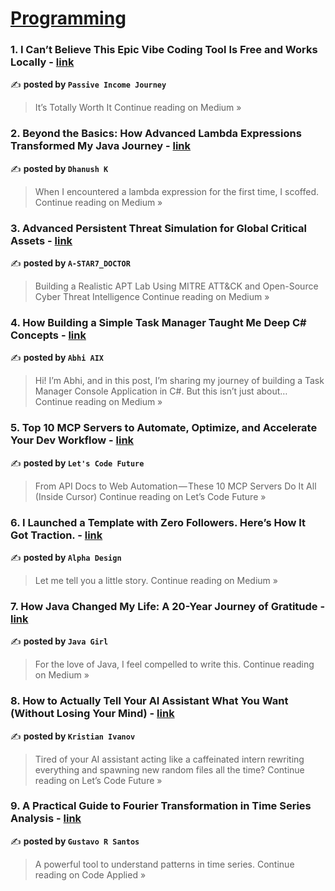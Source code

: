 
<h1><a href=https://medium.com/tag/programming/recommended target="_blank" rel="noopener noreferrer">Programming</a></h1>
<h3>1. I Can’t Believe This Epic Vibe Coding Tool Is Free and Works Locally - <a href="https://medium.com/@passive.income.journey.web/i-cant-believe-this-epic-vibe-coding-tool-is-free-and-works-locally-aa9b1248a896?source=rss------programming-5" target="_blank" rel="noopener noreferrer">link</a></h3>

✍️ **posted by `Passive Income Journey`**

<blockquote>It’s Totally Worth It
Continue reading on Medium »</blockquote>

<h3>2. Beyond the Basics: How Advanced Lambda Expressions Transformed My Java Journey - <a href="https://medium.com/@storybydhanush/beyond-the-basics-how-advanced-lambda-expressions-transformed-my-java-journey-56022a9e4a47?source=rss------programming-5" target="_blank" rel="noopener noreferrer">link</a></h3>

✍️ **posted by `Dhanush K`**

<blockquote>When I encountered a lambda expression for the first time, I scoffed.
Continue reading on Medium »</blockquote>

<h3>3. Advanced Persistent Threat Simulation for Global Critical Assets - <a href="https://medium.com/@aditrizky052/advanced-persistent-threat-simulation-for-global-critical-assets-3842bb268094?source=rss------programming-5" target="_blank" rel="noopener noreferrer">link</a></h3>

✍️ **posted by `A-STAR7_DOCTOR`**

<blockquote>Building a Realistic APT Lab Using MITRE ATT&CK and Open-Source Cyber Threat Intelligence
Continue reading on Medium »</blockquote>

<h3>4. How Building a Simple Task Manager Taught Me Deep C# Concepts - <a href="https://medium.com/@aibhi.dev/how-building-a-simple-task-manager-taught-me-deep-c-concepts-027ebb200199?source=rss------programming-5" target="_blank" rel="noopener noreferrer">link</a></h3>

✍️ **posted by `Abhi AIX`**

<blockquote>Hi! I’m Abhi, and in this post, I’m sharing my journey of building a Task Manager Console Application in C#. But this isn’t just about…
Continue reading on Medium »</blockquote>

<h3>5. Top 10 MCP Servers to Automate, Optimize, and Accelerate Your Dev Workflow - <a href="https://medium.com/lets-code-future/top-10-mcp-servers-to-automate-optimize-and-accelerate-your-dev-workflow-cbbdef85e2ad?source=rss------programming-5" target="_blank" rel="noopener noreferrer">link</a></h3>

✍️ **posted by `Let's Code Future`**

<blockquote>From API Docs to Web Automation — These 10 MCP Servers Do It All (Inside Cursor)
Continue reading on Let’s Code Future »</blockquote>

<h3>6. I Launched a Template with Zero Followers. Here’s How It Got Traction. - <a href="https://medium.com/@alphadesign/i-launched-a-template-with-zero-followers-heres-how-it-got-traction-d586d5ef4f15?source=rss------programming-5" target="_blank" rel="noopener noreferrer">link</a></h3>

✍️ **posted by `Alpha Design`**

<blockquote>Let me tell you a little story.
Continue reading on Medium »</blockquote>

<h3>7. How Java Changed My Life: A 20-Year Journey of Gratitude - <a href="https://medium.com/@jhansisiripura/how-java-changed-my-life-a-20-year-journey-of-gratitude-b1d9ec697dc0?source=rss------programming-5" target="_blank" rel="noopener noreferrer">link</a></h3>

✍️ **posted by `Java Girl`**

<blockquote>For the love of Java, I feel compelled to write this.
Continue reading on Medium »</blockquote>

<h3>8. How to Actually Tell Your AI Assistant What You Want (Without Losing Your Mind) - <a href="https://medium.com/lets-code-future/how-to-actually-tell-your-ai-assistant-what-you-want-without-losing-your-mind-0c4605780cb0?source=rss------programming-5" target="_blank" rel="noopener noreferrer">link</a></h3>

✍️ **posted by `Kristian Ivanov`**

<blockquote>Tired of your AI assistant acting like a caffeinated intern rewriting everything and spawning new random files all the time?
Continue reading on Let’s Code Future »</blockquote>

<h3>9. A Practical Guide to Fourier Transformation in Time Series Analysis - <a href="https://medium.com/code-applied/a-practical-guide-to-fourier-transformation-in-time-series-analysis-75227bfbc4a2?source=rss------programming-5" target="_blank" rel="noopener noreferrer">link</a></h3>

✍️ **posted by `Gustavo R Santos`**

<blockquote>A powerful tool to understand patterns in time series.
Continue reading on Code Applied »</blockquote>

